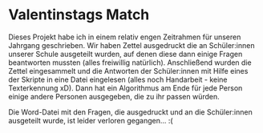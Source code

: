 # Valentinstags Match
 
Dieses Projekt habe ich in einem relativ engen Zeitrahmen für unseren Jahrgang geschrieben. Wir haben Zettel ausgedruckt die an Schüler:innen unserer Schule ausgeteilt wurden, auf denen diese dann einige Fragen beantworten mussten (alles freiwillig natürlich). Anschließend wurden die Zettel eingesammelt und die Antworten der Schüler:innen mit Hilfe eines der Skripte in eine Datei eingelesen (alles noch Handarbeit - keine Texterkennung xD). Dann hat ein Algorithmus am Ende für jede Person einige andere Personen ausgegeben, die zu ihr passen würden.

Die Word-Datei mit den Fragen, die ausgedruckt und an die Schüler:innen ausgeteilt wurde, ist leider verloren gegangen... :(
